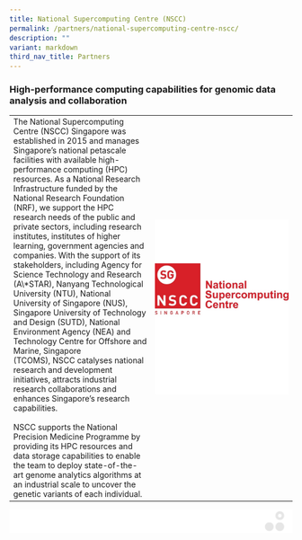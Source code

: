 ```yaml
---
title: National Supercomputing Centre (NSCC)
permalink: /partners/national-supercomputing-centre-nscc/
description: ""
variant: markdown
third_nav_title: Partners
---
```

### High-performance computing capabilities for genomic data analysis and collaboration

<table>
	<tbody>
		<tr>
			<td style="width:50%">
The National Supercomputing Centre (NSCC) Singapore was established in 2015 and manages Singapore’s national petascale facilities with available high-performance computing (HPC) resources. As a National Research Infrastructure funded by the National Research Foundation (NRF), we support the HPC research needs of the public and private sectors, including research institutes, institutes of higher learning, government agencies and companies. With the support of its stakeholders, including Agency for Science Technology and Research (A\*STAR), Nanyang Technological University (NTU), National University of Singapore (NUS), Singapore University of Technology and Design (SUTD), National Environment Agency (NEA) and Technology Centre for Offshore and Marine, Singapore (TCOMS),&nbsp;NSCC&nbsp;catalyses national research and development initiatives, attracts industrial research collaborations and enhances Singapore’s research capabilities.
<br><br>
NSCC&nbsp;supports the National Precision Medicine Programme by providing its HPC resources and data storage capabilities to enable the team to&nbsp;deploy state-of-the-art genome analytics algorithms at an industrial scale to uncover the genetic variants of each individual.
							</td>
			<td style="width:50%">
				<img src="/images/Collaborate/Partners/national-supercomputing.jpg">
			</td>
			</tr></tbody></table>
			
			
![](/images/Banners/banners_page%20footer%203%20-%20grey.png)